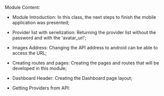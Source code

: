 Module Content:

- Module Introduction: In this class, the next steps to finish the mobile application was presented;

- Provider list with serielization: Returning the provider list without the password and with the 'avatar_url';

- Images Address: Changing the API address to android can be able to access the URL;

- Creating routes and pages: Creating the pages and routes that will be developed in this module;

- Dashboard Header: Creating the Dashboard page layout;

- Getting Providers from API:

